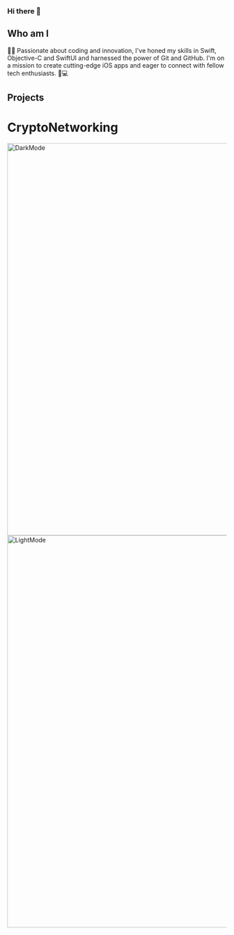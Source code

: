 ### Hi there 👋

## Who am I
👩‍💻 Passionate about coding and innovation, I've honed my skills in Swift, Objective-C and SwiftUI and harnessed the power of Git and GitHub. I'm on a mission to create cutting-edge iOS apps and eager to connect with fellow tech enthusiasts. 📱💻

## Projects 
# CryptoNetworking 

<img width="900" alt="DarkMode" src="https://github.com/DooMIM/DooMIM/assets/124182707/a6f20f93-939c-40c3-bed1-d4f8f2a0df42">

<img width="900" alt="LightMode" src="https://github.com/DooMIM/DooMIM/assets/124182707/55172f31-82d6-4870-b4e1-b4e1dbd4b4e4">


<!--
**DooMIM/DooMIM** is a ✨ _special_ ✨ repository because its `README.md` (this file) appears on your GitHub profile.

Here are some ideas to get you started:

- 🔭 I’m currently working on ...
- 🌱 I’m currently learning ...
- 👯 I’m looking to collaborate on ...
- 🤔 I’m looking for help with ...
- 💬 Ask me about ...
- 📫 How to reach me: ...
- 😄 Pronouns: ...
- ⚡ Fun fact: ...
-->
